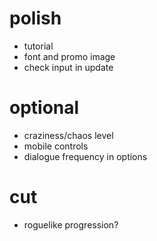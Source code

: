 # polish
- tutorial
- font and promo image
- check input in update

# optional
- craziness/chaos level
- mobile controls
- dialogue frequency in options

# cut
- roguelike progression?